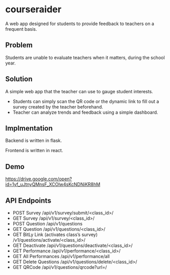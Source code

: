 # courseraider
A web app designed for students to provide feedback to teachers on a frequent basis.
## Problem
Students are unable to evaluate teachers when it matters, during the school year. 
## Solution
A simple web app that the teacher can use to gauge student interests.
* Students can simply scan the QR code or the dynamic link to fill out a survey created by the teacher beforehand. 
* Teacher can analyze trends and feedback using a simple dashboard. 
## Implmentation
Backend is written in flask.

Frontend is written in react.
## Demo
https://drive.google.com/open?id=1yf_uJtnyQMnsF_XCOlw4sKcNDNiKR8hM

## API Endpoints
* POST Survey /api/v1/survey/submit/<class_id>/
* GET Survey /api/v1/survey/<class_id>/
* POST Question /api/v1/questions
* GET Question /api/v1/questions/<class_id>/
* GET BitLy Link (activates class’s survey) /v1/questions/activate/<class_id>/
* GET Deactivate /api/v1/questions/deactivate/<class_id>/
* GET Performance /api/v1/performance/<class_id>/
* GET All Performances /api/v1/performance/all
* GET Delete Questions /api/v1/questions/delete/<class_id>/
* GET QRCode /api/v1/questions/qrcode?url=<link>/
